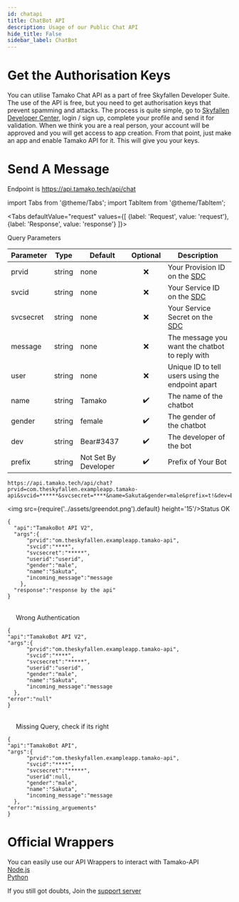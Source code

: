 ```yaml
---
id: chatapi
title: ChatBot API
description: Usage of our Public Chat API
hide_title: False
sidebar_label: ChatBot
---
```


# Get the Authorisation Keys
You can utilise Tamako Chat API as a part of free Skyfallen Developer Suite. The use of the API is free, but you need to get authorisation keys that prevent spamming and attacks. The process is quite simple, go to [Skyfallen Developer Center](https://devcenter.theskyfallen.com/), login / sign up, complete your profile and send it for validation. When we think you are a real person, your account will be approved and you will get access to app creation. From that point, just make an app and enable Tamako API for it. This will give you your keys.

# Send A Message

Endpoint is
https://api.tamako.tech/api/chat

import Tabs from '@theme/Tabs';
import TabItem from '@theme/TabItem';

<Tabs
  defaultValue="request"
  values={[
    {label: 'Request', value: 'request'},
    {label: 'Response', value: 'response'}
  ]}>
  <TabItem value="request">

  Query Parameters

  | Parameter | Type | Default | Optional | Description |
  | - | - | - | :-: | - |
  | prvid | string | none | ❌ | Your Provision ID on the [SDC](https://devcenter.theskyfallen.com/)
  | svcid | string | none | ❌ | Your Service ID on the [SDC](https://devcenter.theskyfallen.com/)
  | svcsecret | string | none | ❌ | Your Service Secret on the [SDC](https://devcenter.theskyfallen.com/)
  | message | string | none | ❌ | The message you want the chatbot to reply with
  | user | string | none | ❌ | Unique ID to tell users using the endpoint apart
  | name | string | Tamako | ✔️ | The name of the chatbot
  | gender | string | female | ✔️ | The gender of the chatbot
  | dev | string | Bear#3437 | ✔️ | The developer of the bot
  | prefix | string | Not Set By Developer | ✔️ | Prefix of Your Bot


  </TabItem>

  <TabItem value="response">

  ```
  https://api.tamako.tech/api/chat?prvid=com.theskyfallen.exampleapp.tamako-api&svcid=******&svcsecret=****&name=Sakuta&gender=male&prefix=t!&dev=Bear&user=userid&message=message
  ```

  <img src={require('../assets/greendot.png').default} height='15'/>Status OK

```
{
  "api":"TamakoBot API V2",
  "args":{
      "prvid":"om.theskyfallen.exampleapp.tamako-api",
      "svcid":"****",
      "svcsecret":"*****",
      "userid":"userid",
      "gender":"male",
      "name":"Sakuta",
      "incoming_message":"message
    },
  "response":"response by the api"
}
```

<br/>
<img src={require('../assets/reddot.png').default} height='15'/> Wrong Authentication

```title="  https://api.tamako.tech/api/chat?prvid=com.theskyfallen.exampleapp.tamako-api&svcid=******&svcsecret=****&name=Sakuta&gender=male&prefix=t!&dev=Bear&user=userid&message=message"
{
"api":"TamakoBot API V2",
"args":{
      "prvid":"om.theskyfallen.exampleapp.tamako-api",
      "svcid":"****",
      "svcsecret":"*****",
      "userid":"userid",
      "gender":"male",
      "name":"Sakuta",
      "incoming_message":"message
  },
"error":"null"
}
```
<br/>
<img src={require('../assets/reddot.png').default} height='15'/> Missing Query, check if its right

```
{
"api":"TamakoBot API",
"args":{
      "prvid":"om.theskyfallen.exampleapp.tamako-api",
      "svcid":"****",
      "svcsecret":"*****",
      "userid":null,
      "gender":"male",
      "name":"Sakuta",
      "incoming_message":"message
  },
"error":"missing_arguements"
}
```
  </TabItem>
</Tabs>

# Official Wrappers 

You can easily use our API Wrappers to interact with Tamako-API <br/>
[Node.js](https://www.npmjs.com/package/tamako-api) <br/>
[Python](https://pypi.org/project/Tamako.py/)

If you still got doubts, Join the [support server](https://discord.com/invite/dDnmY56/)
